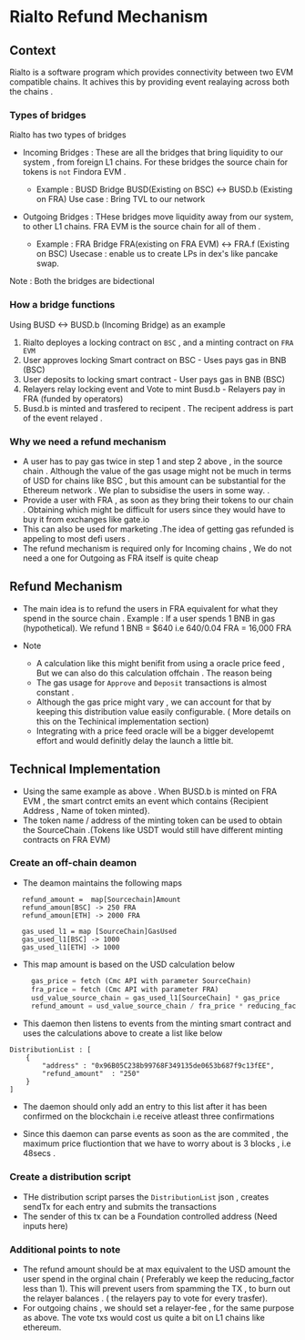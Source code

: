 # Rialto Refund Mechanism

## Context

Rialto is a software program which provides connectivity between two EVM compatible chains. It achives this by providing event realaying across both the chains .
### Types of bridges

Rialto has two types of bridges

- Incoming Bridges : These are all the bridges that bring liquidity to our system , from foreign L1 chains. For these bridges the source chain for tokens is `not` Findora EVM .
    - Example : BUSD Bridge
      BUSD(Existing on BSC) <-> BUSD.b (Existing on FRA)
      Use case : Bring TVL to our network

- Outgoing Bridges : THese bridges move liquidity away from our system, to other L1 chains. FRA EVM is the source chain for all of them .
    - Example : FRA Bridge
      FRA(existing on FRA EVM) <-> FRA.f (Existing on BSC)
      Usecase : enable us to create LPs in dex's like pancake swap.

Note : Both the bridges are bidectional

### How a bridge functions

Using BUSD <-> BUSD.b (Incoming Bridge) as an example

1. Rialto deployes a locking contract on `BSC` , and a minting contract on `FRA EVM`
2. User approves locking Smart contract on BSC -   Uses pays gas in BNB (BSC)
3. User deposits to locking smart contract - User pays gas in BNB (BSC)
4. Relayers relay locking event and Vote to mint Busd.b -  Relayers pay in FRA (funded by operators)
5. Busd.b is minted and trasfered to recipent . The recipent address is part of the event relayed .

### Why we need a refund mechanism

- A user has to pay gas twice in step 1 and step 2 above , in the source chain . Although the value of the gas usage might not be much in terms of USD for chains like BSC , but this amount can be substantial for the Ethereum network . We plan to subsidise the users in some way. .
- Provide a user with FRA , as soon as they bring their tokens to our chain . Obtaining which might be difficult for users since they would have to buy it from exchanges like gate.io
- This can also be used for marketing .The idea of getting gas refunded is appeling to most defi users .
- The refund mechanism is required only for Incoming chains , We do not need a one for Outgoing as FRA itself is quite cheap


## Refund Mechanism

- The main idea is to refund the users in FRA equivalent for what they spend in the source chain .
  Example  :  If a user spends 1 BNB in gas (hypothetical).
  We refund 1 BNB = $640 i.e  $640/$0.04 FRA  = 16,000 FRA

- Note
    - A calculation like this might benifit from using a oracle price feed  , But we can also do this calculation offchain . The reason being
    - The gas usage for `Approve` and `Deposit` transactions is almost constant .
    - Although the gas price might vary , we can account for that by keeping this distribution value easily configurable. ( More details on this on the Techinical implementation section)
    - Integrating with a price feed oracle will be a bigger developemt effort and would definitly delay the launch a little bit.


## Technical Implementation

- Using the same example as above . When BUSD.b is minted on FRA EVM , the smart contrct emits an event which contains {Recipient Address , Name of token minted}.
- The token name / address of the minting token can be used to obtain the SourceChain .(Tokens like USDT would still have different minting contracts on FRA EVM)

### Create an off-chain deamon

- The deamon maintains the following maps
```go=
   refund_amount =  map[Sourcechain]Amount
   refund_amoun[BSC] -> 250 FRA
   refund_amoun[ETH] -> 2000 FRA
```
```go=
   gas_used_l1 = map [SourceChain]GasUsed
   gas_used_l1[BSC] -> 1000
   gas_used_l1[ETH] -> 1000
```


- This map amount is based on the USD calculation below
  ```rust
    gas_price = fetch (Cmc API with parameter SourceChain) 
    fra_price = fetch (Cmc API with parameter FRA) 
    usd_value_source_chain = gas_used_l1[SourceChain] * gas_price
    refund_amount = usd_value_source_chain / fra_price * reducing_factor [More details on reducing factor in later sections]
    ```

- This daemon then  listens to events from the minting smart contract and uses the calculations above to create a list like below
```json=
DistributionList : [
    {
        "address" : "0x96B05C238b99768F349135de0653b687f9c13fEE",
        "refund_amount"  : "250"
    }
]  
```

- The daemon should only add an entry to this list after it has been confirmed on the blockchain i.e receive atleast three confirmations

- Since this daemon can parse events as soon as the are commited , the maximum price fluctiontion that we have to worry about is 3 blocks , i.e 48secs .

### Create a distribution script

- THe distribution script parses the `DistributionList` json , creates sendTx for each entry and submits the transactions
- The sender of this tx can be a Foundation controlled address (Need inputs here)

### Additional points to note
- The refund amount should be at max equivalent to the USD amount the user spend in the orginal chain ( Preferably we keep the reducing_factor less than 1). This will prevent users from spamming the TX , to burn out the relayer balances . ( the relayers pay to vote for every trasfer).
- For outgoing chains , we should set a relayer-fee , for the same purpose as above. The vote txs would cost us quite a bit on L1 chains like ethereum.